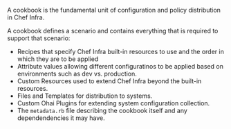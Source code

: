 A cookbook is the fundamental unit of configuration and policy distribution in Chef Infra.

A cookbook defines a scenario and contains everything that is required to support that scenario:

- Recipes that specify Chef Infra built-in resources to use and the order in which they are to be applied
- Attribute values allowing different configuratinos to be applied based on environments such as dev vs. production.
- Custom Resources used to extend Chef Infra beyond the built-in resources.
- Files and Templates for distribution to systems.
- Custom Ohai Plugins for extending system configuration collection.
- The `metadata.rb` file describing the cookbook itself and any dependendencies it may have.